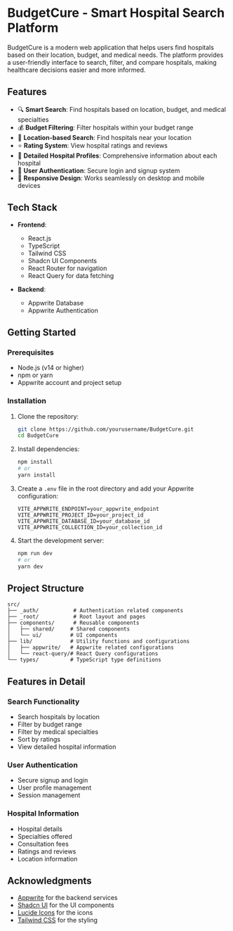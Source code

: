# BudgetCure - Smart Hospital Search Platform

BudgetCure is a modern web application that helps users find hospitals based on their location, budget, and medical needs. The platform provides a user-friendly interface to search, filter, and compare hospitals, making healthcare decisions easier and more informed.

## Features

- 🔍 **Smart Search**: Find hospitals based on location, budget, and medical specialties
- 💰 **Budget Filtering**: Filter hospitals within your budget range
- 📍 **Location-based Search**: Find hospitals near your location
- ⭐ **Rating System**: View hospital ratings and reviews
- 🏥 **Detailed Hospital Profiles**: Comprehensive information about each hospital
- 🔐 **User Authentication**: Secure login and signup system
- 📱 **Responsive Design**: Works seamlessly on desktop and mobile devices

## Tech Stack

- **Frontend**:
  - React.js
  - TypeScript
  - Tailwind CSS
  - Shadcn UI Components
  - React Router for navigation
  - React Query for data fetching

- **Backend**:
  - Appwrite Database
  - Appwrite Authentication

## Getting Started

### Prerequisites

- Node.js (v14 or higher)
- npm or yarn
- Appwrite account and project setup

### Installation

1. Clone the repository:
   ```bash
   git clone https://github.com/yourusername/BudgetCure.git
   cd BudgetCure
   ```

2. Install dependencies:
   ```bash
   npm install
   # or
   yarn install
   ```

3. Create a `.env` file in the root directory and add your Appwrite configuration:
   ```
   VITE_APPWRITE_ENDPOINT=your_appwrite_endpoint
   VITE_APPWRITE_PROJECT_ID=your_project_id
   VITE_APPWRITE_DATABASE_ID=your_database_id
   VITE_APPWRITE_COLLECTION_ID=your_collection_id
   ```

4. Start the development server:
   ```bash
   npm run dev
   # or
   yarn dev
   ```

## Project Structure

```
src/
├── _auth/           # Authentication related components
├── _root/           # Root layout and pages
├── components/      # Reusable components
│   ├── shared/     # Shared components
│   └── ui/         # UI components
├── lib/            # Utility functions and configurations
│   ├── appwrite/   # Appwrite related configurations
│   └── react-query/# React Query configurations
└── types/          # TypeScript type definitions
```

## Features in Detail

### Search Functionality
- Search hospitals by location
- Filter by budget range
- Filter by medical specialties
- Sort by ratings
- View detailed hospital information

### User Authentication
- Secure signup and login
- User profile management
- Session management

### Hospital Information
- Hospital details
- Specialties offered
- Consultation fees
- Ratings and reviews
- Location information

## Acknowledgments

- [Appwrite](https://appwrite.io/) for the backend services
- [Shadcn UI](https://ui.shadcn.com/) for the UI components
- [Lucide Icons](https://lucide.dev/) for the icons
- [Tailwind CSS](https://tailwindcss.com/) for the styling
